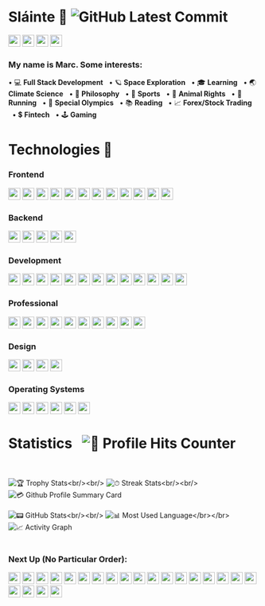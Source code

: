 # Sláinte 🤙 ![GitHub Latest Commit](https://img.shields.io/github/last-commit/marc-mccarthy/marc-mccarthy)
[<img src="https://img.shields.io/badge/Gmail-D14836?style=for-the-badge&logo=gmail&logoColor=white&style=plastic" height="24px"/>](mailto:marstheory20@gmail.com)
[<img src="https://img.shields.io/badge/LinkedIn-0077B5?style=for-the-badge&logo=linkedin&logoColor=white&style=plastic" height="24px"/>](www.linkedin.com/in/themarcmccarthy)
[<img src="https://img.shields.io/badge/YouTube-FF0000?style=for-the-badge&logo=youtube&logoColor=white&style=plastic" height="24px"/>](https://www.youtube.com/channel/UCjwzRyKjuJHm1mPw_KcGZUA)
[<img src="https://img.shields.io/badge/Twitter-1DA1F2?style=for-the-badge&logo=twitter&logoColor=white&style=plastic" height="24px"/>](https://twitter.com/themarcmccarthy)

### My name is Marc. Some interests:

&bull; 💻 <b>Full Stack Development</b> &nbsp;&nbsp;&bull; 🪐 <b>Space Exploration</b> &nbsp;&nbsp;&bull; 🎓 <b>Learning</b> &nbsp;&nbsp;&bull; 🌏 <b>Climate Science</b> &nbsp;&nbsp;&bull; 📜 <b>Philosophy</b> &nbsp;&nbsp;&bull; 🏈 <b>Sports</b> &nbsp;&nbsp;&bull; 🐶 <b>Animal Rights</b> &nbsp;&nbsp;&bull; 🏃 <b>Running</b> &nbsp;&nbsp;&bull; 🥇 <b>Special Olympics</b> &nbsp;&nbsp;&bull; 📚 <b>Reading</b> &nbsp;&nbsp;&bull; 📈 <b>Forex/Stock Trading</b> &nbsp;&nbsp;&bull; 💲 <b>Fintech</b> &nbsp;&nbsp;&bull; 🕹️ <b>Gaming</b>

# Technologies 📱

### Frontend

<p float="left">
    <img src="https://img.shields.io/badge/React-20232A?style=for-the-badge&logo=react&logoColor=61DAFB&style=plastic" height="24px"/>
    <img src="https://img.shields.io/badge/JavaScript-323330?style=for-the-badge&logo=javascript&logoColor=F7DF1E&style=plastic" height="24px"/>
    <img src="https://img.shields.io/badge/Redux-593D88?style=for-the-badge&logo=redux&logoColor=white&style=plastic" height="24px"/>
    <img src="https://img.shields.io/badge/React_Router-CA4245?style=for-the-badge&logo=react-router&logoColor=white&style=plastic" height="24px"/>
    <img src="https://img.shields.io/badge/jQuery-0769AD?style=for-the-badge&logo=jquery&logoColor=white&style=plastic" height="24px"/>
    <img src="https://img.shields.io/badge/HTML5-E34F26?style=for-the-badge&logo=html5&logoColor=white&style=plastic" height="24px"/>
    <img src="https://img.shields.io/badge/CSS3-1572B6?style=for-the-badge&logo=css3&logoColor=white&style=plastic" height="24px"/>
    <img src="https://img.shields.io/badge/Markdown-000000?style=for-the-badge&logo=markdown&logoColor=white&style=plastic" height="24px"/>
    <img src="https://img.shields.io/badge/Material--UI-0081CB?style=for-the-badge&logo=material-ui&logoColor=white&style=plastic" height="24px"/>
    <img src="https://img.shields.io/badge/Bootstrap-563D7C?style=for-the-badge&logo=bootstrap&logoColor=white&style=plastic" height="24px"/>
    <img src="https://img.shields.io/badge/Brave-FF1B2D?style=for-the-badge&logo=Brave&logoColor=white&style=plastic" height="24px"/>
    <img src="https://img.shields.io/badge/Firefox-FF7139?style=for-the-badge&logo=Firefox-Browser&logoColor=white&style=plastic" height="24px"/>
</p>

### Backend

<p float="left">
    <img src="https://img.shields.io/badge/Node.js-339933?style=for-the-badge&logo=nodedotjs&logoColor=white&style=plastic" height="24px"/>
    <img src="https://img.shields.io/badge/Express.js-000000?style=for-the-badge&logo=express&logoColor=white&style=plastic" height="24px"/>
    <img src="https://img.shields.io/badge/PostgreSQL-316192?style=for-the-badge&logo=postgresql&logoColor=white&style=plastic" height="24px"/>
    <img src="https://img.shields.io/badge/npm-CB3837?style=for-the-badge&logo=npm&logoColor=white&style=plastic" height="24px"/>
    <img src="https://img.shields.io/badge/Digital_Ocean-0080FF?style=for-the-badge&logo=DigitalOcean&logoColor=white&style=plastic" height="24px"/>
</p>

### Development

<p float="left">
    <img src="https://img.shields.io/badge/GitHub-100000?style=for-the-badge&logo=github&logoColor=white&style=plastic" height="24px"/>
    <img src="https://img.shields.io/badge/Visual_Studio_Code-0078D4?style=for-the-badge&logo=visual%20studio%20code&logoColor=white&style=plastic" height="24px"/>
    <img src="https://img.shields.io/badge/GIT-E44C30?style=for-the-badge&logo=git&logoColor=white&style=plastic" height="24px"/>
    <img src="https://img.shields.io/badge/Heroku-430098?style=for-the-badge&logo=heroku&logoColor=white&style=plastic" height="24px"/>
    <img src="https://img.shields.io/badge/Postman-FF6C37?style=for-the-badge&logo=Postman&logoColor=white&style=plastic" height="24px"/>
    <img src="https://img.shields.io/badge/Nextcloud-0082C9?style=for-the-badge&logo=Nextcloud&logoColor=white&style=plastic" height="24px"/>
    <img src="https://img.shields.io/badge/-LeetCode-FFA116?style=for-the-badge&logo=LeetCode&logoColor=black&style=plastic" height="24px"/>
    <img src="https://img.shields.io/badge/replit-667881?style=for-the-badge&logo=replit&logoColor=white&style=plastic" height="24px"/>
    <img src="https://img.shields.io/badge/Google%20Drive-4285F4?style=for-the-badge&logo=googledrive&logoColor=white&style=plastic" height="24px"/>
    <img src="https://img.shields.io/badge/iTerm2-000000?style=for-the-badge&logo=iterm2&logoColor=white&style=plastic" height="24px"/>
    <img src="https://img.shields.io/badge/windows%20terminal-4D4D4D?style=for-the-badge&logo=windows%20terminal&logoColor=white&style=plastic" height="24px"/>
    <img src="https://img.shields.io/badge/Reddit-FF4500?style=for-the-badge&logo=reddit&logoColor=white&style=plastic" height="24px"/>
    <img src="https://img.shields.io/badge/Stack_Overflow-FE7A16?style=for-the-badge&logo=stack-overflow&logoColor=white&style=plastic" height="24px"/>
</p>

### Professional

<p float="left">
    <img src="https://img.shields.io/badge/Google%20Sheets-34A853?style=for-the-badge&logo=google-sheets&logoColor=white&style=plastic" height="24px"/>
    <img src="https://img.shields.io/badge/Microsoft_Office-D83B01?style=for-the-badge&logo=microsoft-office&logoColor=white&style=plastic" height="24px"/>
    <img src="https://img.shields.io/badge/Slack-4A154B?style=for-the-badge&logo=slack&logoColor=white&style=plastic" height="24px"/>
    <img src="https://img.shields.io/badge/Miro-050038?style=for-the-badge&logo=Miro&logoColor=white&style=plastic" height="24px"/>
    <img src="https://img.shields.io/badge/Notion-000000?style=for-the-badge&logo=notion&logoColor=white&style=plastic" height="24px"/>
    <img src="https://img.shields.io/badge/Obsidian-483699?style=for-the-badge&logo=Obsidian&logoColor=white&style=plastic" height="24px"/>
    <img src="https://img.shields.io/badge/Zoom-2D8CFF?style=for-the-badge&logo=zoom&logoColor=white&style=plastic" height="24px"/>
    <img src="https://img.shields.io/badge/Trello-0052CC?style=for-the-badge&logo=trello&logoColor=white&style=plastic" height="24px"/>
    <img src="https://img.shields.io/badge/Goodreads-372213?style=for-the-badge&logo=goodreads&logoColor=white&style=plastic" height="24px"/>
    <img src="https://img.shields.io/badge/Airtable-18BFFF?style=for-the-badge&logo=Airtable&logoColor=white&style=plastic" height="24px"/>
</p>

### Design

<p float="left">
    <img src="https://img.shields.io/badge/Canva-%2300C4CC.svg?&style=for-the-badge&logo=Canva&logoColor=white&style=plastic" height="24px"/>
    <img src="https://img.shields.io/badge/Figma-F24E1E?style=for-the-badge&logo=figma&logoColor=white&style=plastic" height="24px"/>
    <img src="https://img.shields.io/badge/gimp-5C5543?style=for-the-badge&logo=gimp&logoColor=white&style=plastic" height="24px"/>
    <img src="https://img.shields.io/badge/Unsplash-000000?style=for-the-badge&logo=Unsplash&logoColor=white&style=plastic" height="24px"/>
</p>

### Operating Systems

<p float="left">
    <img src="https://img.shields.io/badge/mac%20os-000000?style=for-the-badge&logo=apple&logoColor=white&style=plastic" height="24px"/>
    <img src="https://img.shields.io/badge/Windows-0078D6?style=for-the-badge&logo=windows&logoColor=white&style=plastic" height="24px"/>
    <img src="https://img.shields.io/badge/Linux-FCC624?style=for-the-badge&logo=linux&logoColor=black&style=plastic" height="24px"/>
    <img src="https://img.shields.io/badge/Fedora-294172?style=for-the-badge&logo=fedora&logoColor=white&style=plastic" height="24px"/>
    <img src="https://img.shields.io/badge/Ubuntu-E95420?style=for-the-badge&logo=ubuntu&logoColor=white&style=plastic" height="24px"/>
    <img src="https://img.shields.io/badge/Debian-A81D33?style=for-the-badge&logo=debian&logoColor=white&style=plastic" height="24px"/>
</p>

# Statistics &nbsp; ![🎯 Profile Hits Counter](https://hits.seeyoufarm.com/api/count/incr/badge.svg?url=https%3A%2F%2Fgithub.com%2Fmarc-mccarthy1212%2Fhit-counter&border_radius=true)<br/></br>
![🏆 Trophy Stats](https://github-profile-trophy.vercel.app/?username=marc-mccarthy&border_radius=true&custom_title=Page%20Hits:)<br/><br/>
![⏱ Streak Stats](https://github-readme-streak-stats.herokuapp.com/?user=marc-mccarthy&border_radius=true&count_private=true&theme=vision-friendly-dark&custom_title=Total%20Stats:)<br/><br/>
![💳 Github Profile Summary Card](https://github-profile-summary-cards.vercel.app/api/cards/profile-details?username=marc-mccarthy&count_private=true&border_radius=true&theme=monokai)<br/><br/>
![📟 GitHub Stats](https://github-readme-stats.vercel.app/api?username=marc-mccarthy&border_radius=true&count_private=true&show_icons=true&theme=algolia&custom_title=2022%20Stats:)<br/><br/>
![📊 Most Used Language](https://github-readme-stats.vercel.app/api/top-langs/?username=marc-mccarthy&theme=chartreuse-dark&custom_title=Ingredients:)</br></br>
![📈 Activity Graph](https://activity-graph.herokuapp.com/graph?username=marc-mccarthy&theme=minimal&count_private=true)<br/><br/>

### Next Up (No Particular Order):

<p float="left">
    <img src="https://img.shields.io/badge/Firebase-039BE5?style=for-the-badge&logo=Firebase&logoColor=white&style=plastic" height="24px"/>
    <img src="https://img.shields.io/badge/MongoDB-%234ea94b.svg?style=for-the-badge&logo=mongodb&logoColor=white&style=plastic" height="24px"/>
    <img src="https://img.shields.io/badge/angular-%23DD0031.svg?style=for-the-badge&logo=angular&logoColor=white&style=plastic" height="24px"/>
    <img src="https://img.shields.io/badge/blazor-%235C2D91.svg?style=for-the-badge&logo=blazor&logoColor=white&style=plastic" height="24px"/>
    <img src="https://img.shields.io/badge/svelte-%23f1413d.svg?style=for-the-badge&logo=svelte&logoColor=white&style=plastic" height="24px"/>
    <img src="https://img.shields.io/badge/VIM-%2311AB00.svg?&style=for-the-badge&logo=vim&logoColor=white&style=plastic" height="24px"/>
    <img src="https://img.shields.io/badge/tailwindcss-%2338B2AC.svg?style=for-the-badge&logo=tailwind-css&logoColor=white&style=plastic" height="24px"/>
    <img src="https://img.shields.io/badge/vuejs-%2335495e.svg?style=for-the-badge&logo=vuedotjs&logoColor=%234FC08D&style=plastic" height="24px"/>
    <img src="https://img.shields.io/badge/fastapi-109989?style=for-the-badge&logo=FASTAPI&logoColor=white&style=plastic" height="24px"/>
    <img src="https://img.shields.io/badge/Clojure-%23Clojure.svg?style=for-the-badge&logo=Clojure&logoColor=Clojure&style=plastic" height="24px"/>
    <img src="https://img.shields.io/badge/go-%2300ADD8.svg?style=for-the-badge&logo=go&logoColor=white&style=plastic" height="24px"/>
    <img src="https://img.shields.io/badge/python-3670A0?style=for-the-badge&logo=python&logoColor=ffdd54&style=plastic" height="24px"/>
    <img src="https://img.shields.io/badge/r-%23276DC3.svg?style=for-the-badge&logo=r&logoColor=white&style=plastic" height="24px"/>
    <img src="https://img.shields.io/badge/Solidity-%23363636.svg?style=for-the-badge&logo=solidity&logoColor=white&style=plastic" height="24px"/>
    <img src="https://img.shields.io/badge/typescript-%23007ACC.svg?style=for-the-badge&logo=typescript&logoColor=white&style=plastic" height="24px"/>
    <img src="https://img.shields.io/badge/Prisma-3982CE?style=for-the-badge&logo=Prisma&logoColor=white&style=plastic" height="24px"/>
    <img src="https://img.shields.io/badge/docker-%230db7ed.svg?style=for-the-badge&logo=docker&logoColor=white&style=plastic" height="24px"/>
    <img src="https://img.shields.io/badge/nginx-%23009639.svg?style=for-the-badge&logo=nginx&logoColor=white&style=plastic" height="24px"/>
    <img src="https://img.shields.io/badge/Django-092E20?style=for-the-badge&logo=django&logoColor=green&style=plastic" height="24px"/>
    <img src="https://img.shields.io/badge/.NET-512BD4?style=for-the-badge&logo=dotnet&logoColor=white&style=plastic" height="24px"/>
    <img src="https://img.shields.io/badge/Jest-C21325?style=for-the-badge&logo=jest&logoColor=white&style=plastic" height="24px">
    <img src="https://img.shields.io/badge/web3.js-F16822?style=for-the-badge&logo=web3.js&logoColor=white&style=plastic" height="24px"/>
</p>